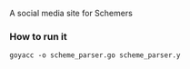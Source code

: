 A social media site for Schemers

### How to run it
```
goyacc -o scheme_parser.go scheme_parser.y
```

